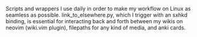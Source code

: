 Scripts and wrappers I use daily in order to make my workflow on Linux as seamless as possible. 
link_to_elsewhere.py, which I trigger with an sxhkd binding, is essential for interacting back and forth between my wikis on neovim (wiki.vim plugin), filepaths for any kind of media, and anki cards.

